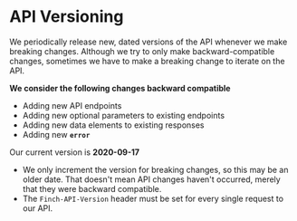 # API Versioning

We periodically release new, dated versions of the API whenever we make breaking changes. Although we try to only make backward-compatible changes, sometimes we have to make a breaking change to iterate on the API.

**We consider the following changes backward compatible**

- Adding new API endpoints
- Adding new optional parameters to existing endpoints
- Adding new data elements to existing responses
- Adding new **`error`**

Our current version is **2020-09-17**

- We only increment the version for breaking changes, so this may be an older date. That doesn't mean API changes haven't occurred, merely that they were backward compatible.
- The `Finch-API-Version` header must be set for every single request to our API.
